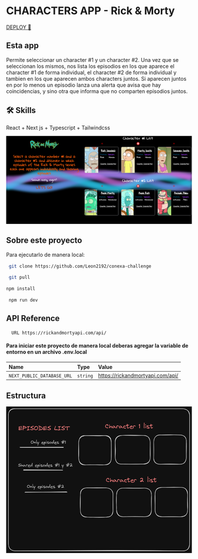 
# CHARACTERS APP - Rick & Morty 
[DEPLOY 🚀](https://conexa-challenge-one.vercel.app/)


## Esta app
Permite seleccionar un character #1 y un character #2. Una vez que se seleccionan los mismos, nos lista los episodios en los que aparece el character #1 de forma individual, el character #2 de forma individual y tambien en los que aparecen ambos characters juntos. Si aparecen juntos en por lo menos un episodio lanza una alerta que avisa que hay coincidencias, y sino otra que informa que no comparten episodios juntos.


## 🛠 Skills
React + Next js + Typescript + Tailwindcss

![App Screenshot](https://raw.githubusercontent.com/Leon2192/conexa-challenge/main/public/snap.PNG)

## Sobre este proyecto

Para ejecutarlo de manera local:

```bash
 git clone https://github.com/Leon2192/conexa-challenge
```


```bash
 git pull
```


```bash
npm install
```


```bash
 npm run dev
```


## API Reference



```http
  URL https://rickandmortyapi.com/api/
```
#### Para iniciar este proyecto de manera local deberas agregar la variable de entorno en un archivo .env.local

| Name | Type     | Value                |
| :-------- | :------- | :------------------------- |
| `NEXT_PUBLIC_DATABASE_URL` | `string` | https://rickandmortyapi.com/api/ |



## Estructura

![Documento](https://raw.githubusercontent.com/Leon2192/conexa-challenge/main/public/Doc.png)


